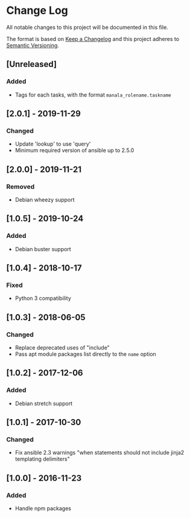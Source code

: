 # Change Log
All notable changes to this project will be documented in this file.

The format is based on [Keep a Changelog](http://keepachangelog.com/)
and this project adheres to [Semantic Versioning](http://semver.org/).

## [Unreleased]
### Added
- Tags for each tasks, with the format `manala_rolename.taskname`

## [2.0.1] - 2019-11-29
### Changed
- Update 'lookup' to use 'query'
- Minimum required version of ansible up to 2.5.0

## [2.0.0] - 2019-11-21
### Removed
- Debian wheezy support

## [1.0.5] - 2019-10-24
### Added
- Debian buster support

## [1.0.4] - 2018-10-17
### Fixed
- Python 3 compatibility

## [1.0.3] - 2018-06-05
### Changed
- Replace deprecated uses of "include"
- Pass apt module packages list directly to the `name` option

## [1.0.2] - 2017-12-06
### Added
- Debian stretch support

## [1.0.1] - 2017-10-30
### Changed
- Fix ansible 2.3 warnings "when statements should not include jinja2 templating delimiters"

## [1.0.0] - 2016-11-23
### Added
- Handle npm packages
